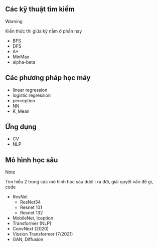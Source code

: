## Các kỹ thuật tìm kiếm

> [!WARNING]
> Kiến thức thi giữa kỳ nằm ở phần này

- BFS
- DFS
- A\*
- MinMax
- alpha-beta

## Các phương pháp học máy

- linear regression
- logistic regression
- perception
- NN
- K_Mean

## Ứng dụng

- CV
- NLP

## Mô hình học sâu

> [!NOTE]  
> Tìm hiểu 2 trong các mô hình học sâu dưới : ra đời, giải quyết vấn đề gì, code

- ResNet
  - ResNet34
  - Resnet 101
  - Resnet 132
- MobileNet, Iception
- Transformer (NLP)
- ConvNext (2020)
- Vission Transformer (7/2021)
- GAN, Diffusion
